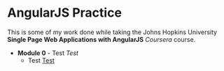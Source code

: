 # AngularJS Practice

This is some of my work done while taking the Johns Hopkins University **Single Page Web Applications with AngularJS** _Coursera_ course.

* **Module 0** - Test _Test_
  * Test [Test](http://jorypestorious.com/coursera-angularjs/)
